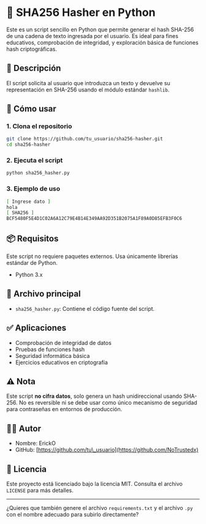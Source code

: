 # 🔐 SHA256 Hasher en Python

Este es un script sencillo en Python que permite generar el hash SHA-256 de una cadena de texto ingresada por el usuario. Es ideal para fines educativos, comprobación de integridad, y exploración básica de funciones hash criptográficas.

## 📜 Descripción

El script solicita al usuario que introduzca un texto y devuelve su representación en SHA-256 usando el módulo estándar `hashlib`.

## 🚀 Cómo usar

### 1. Clona el repositorio

```bash
git clone https://github.com/tu_usuario/sha256-hasher.git
cd sha256-hasher
````

### 2. Ejecuta el script

```bash
python sha256_hasher.py
```

### 3. Ejemplo de uso

```bash
[ Ingrese dato ]
hola
[ SHA256 ]
BCF5480F5E4D1C02A6A12C79E4B14E349AA92D351B2075A1F89A0D85EFB3F0C6
```

## 📦 Requisitos

Este script no requiere paquetes externos. Usa únicamente librerías estándar de Python.

* Python 3.x

## 📁 Archivo principal

* `sha256_hasher.py`: Contiene el código fuente del script.

## ✅ Aplicaciones

* Comprobación de integridad de datos
* Pruebas de funciones hash
* Seguridad informática básica
* Ejercicios educativos en criptografía

## ⚠️ Nota

Este script **no cifra datos**, solo genera un hash unidireccional usando SHA-256. No es reversible ni se debe usar como único mecanismo de seguridad para contraseñas en entornos de producción.

## 🧑‍💻 Autor

* Nombre: ErickO
* GitHub: [https://github.com/tu\_usuario](https://github.com/NoTrustedx)

## 📄 Licencia

Este proyecto está licenciado bajo la licencia MIT. Consulta el archivo `LICENSE` para más detalles.

---

¿Quieres que también genere el archivo `requirements.txt` y el archivo `.py` con el nombre adecuado para subirlo directamente?
```
